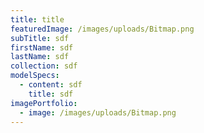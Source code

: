 ```yaml
---
title: title
featuredImage: /images/uploads/Bitmap.png
subTitle: sdf
firstName: sdf
lastName: sdf
collection: sdf
modelSpecs:
  - content: sdf
    title: sdf
imagePortfolio:
  - image: /images/uploads/Bitmap.png
---
```



